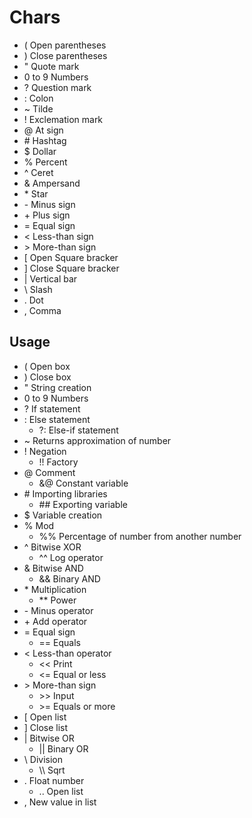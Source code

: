 # Chars
- ( Open parentheses
- ) Close parentheses
- " Quote mark
- 0 to 9 Numbers
- ? Question mark
- : Colon
- ~ Tilde
- ! Exclemation mark
- @ At sign
- \# Hashtag
- $ Dollar
- % Percent
- ^ Ceret
- & Ampersand
- \* Star
- \- Minus sign
- \+ Plus sign
- = Equal sign
- < Less-than sign
- \> More-than sign
- \[ Open Square bracker
- \] Close Square bracker
- | Vertical bar
- \\ Slash
- . Dot
- , Comma

## Usage

- ( Open box
- ) Close box
- " String creation
- 0 to 9 Numbers
- ? If statement
- : Else statement
  - ?: Else-if statement 
- ~ Returns approximation of number
- ! Negation
  - !! Factory 
- @ Comment
  - &@ Constant variable 
- \# Importing libraries
  - \## Exporting variable
- $ Variable creation
- % Mod
  - %% Percentage of number from another number
- ^ Bitwise XOR
  - ^^ Log operator
- & Bitwise AND
  - && Binary AND 
- \* Multiplication
  - ** Power
- \- Minus operator
- \+ Add operator
- = Equal sign
  - == Equals 
- < Less-than operator
  - << Print 
  - <= Equal or less 
- \> More-than sign
  - \>\> Input
  - \>= Equals or more 
- \[ Open list
- \] Close list
- | Bitwise OR
  - || Binary OR 
- \\ Division
  - \\\\ Sqrt 
- . Float number
  - .. Open list 
- , New value in list
